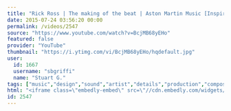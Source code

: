 ```yaml
---
title: "Rick Ross | The making of the beat | Aston Martin Music [Inspirational Video]"
date: 2015-07-24 03:56:20 00:00
permalink: /videos/2547
source: "https://www.youtube.com/watch?v=BcjMB68yEHo"
featured: false
provider: "YouTube"
thumbnail: "https://i.ytimg.com/vi/BcjMB68yEHo/hqdefault.jpg"
user:
  id: 1667
  username: "sbgriffi"
  name: "Stuart G."
tags: ["music","design","sound","artist","details","production","compose"]
html: "<iframe class=\"embedly-embed\" src=\"//cdn.embedly.com/widgets/media.html?src=https%3A%2F%2Fwww.youtube.com%2Fembed%2FBcjMB68yEHo%3Fwmode%3Dtransparent%26feature%3Doembed&wmode=transparent&url=https%3A%2F%2Fwww.youtube.com%2Fwatch%3Fv%3DBcjMB68yEHo&image=https%3A%2F%2Fi.ytimg.com%2Fvi%2FBcjMB68yEHo%2Fhqdefault.jpg&key=daaebf4d9cdd46779200162d0ca86e20&type=text%2Fhtml&schema=youtube\" width=\"854\" height=\"480\" scrolling=\"no\" frameborder=\"0\" allowfullscreen></iframe>"
id: 2547
---
```


